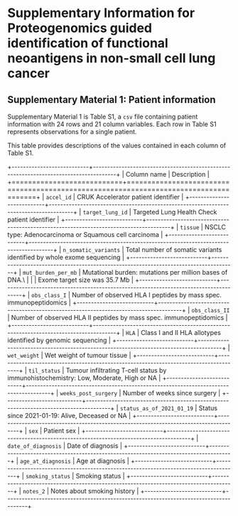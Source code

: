 # Supplementary Information for Proteogenomics guided identification of functional neoantigens in non-small cell lung cancer

## Supplementary Material 1: Patient information

Supplementary Material 1 is Table S1, a `csv` file containing patient information with 24 rows and 21 column variables. Each row in Table S1 represents observations for a single patient.

This table provides descriptions of the values contained in each column of Table S1.

+---------------------------+--------------------------------------------------------------------------------------+
| Column name               | Description                                                                          |
+===========================+======================================================================================+
| `accel_id`                | CRUK Accelerator patient identifier                                                  |
+---------------------------+--------------------------------------------------------------------------------------+
| `target_lung_id`          | Targeted Lung Health Check patient identifier                                        |
+---------------------------+--------------------------------------------------------------------------------------+
| `tissue`                  | NSCLC type: Adenocarcinoma or Squamous cell carcinoma                                |
+---------------------------+--------------------------------------------------------------------------------------+
| `n_somatic_variants`      | Total number of somatic variants identified by whole exome sequencing                |
+---------------------------+--------------------------------------------------------------------------------------+
| `mut_burden_per_mb`       | Mutational burden: mutations per million bases of DNA.\                              |
|                           | Exome target size was 35.7 Mb                                                        |
+---------------------------+--------------------------------------------------------------------------------------+
| `obs_class_I`             | Number of observed HLA I peptides by mass spec. immunopeptidomics                    |
+---------------------------+--------------------------------------------------------------------------------------+
| `obs_class_II`            | Number of observed HLA II peptides by mass spec. immunopeptidomics                   |
+---------------------------+--------------------------------------------------------------------------------------+
| `HLA`                     | Class I and II HLA allotypes identified by genomic sequencing                        |
+---------------------------+--------------------------------------------------------------------------------------+
| `wet_weight`              | Wet weight of tumour tissue                                                          |
+---------------------------+--------------------------------------------------------------------------------------+
| `til_status`              | Tumour infiltrating T-cell status by immunohistochemistry: Low, Moderate, High or NA |
+---------------------------+--------------------------------------------------------------------------------------+
| `weeks_post_surgery`      | Number of weeks since surgery                                                        |
+---------------------------+--------------------------------------------------------------------------------------+
| `status_as_of_2021_01_19` | Status since 2021-01-19: Alive, Deceased or NA                                       |
+---------------------------+--------------------------------------------------------------------------------------+
| `sex`                     | Patient sex                                                                          |
+---------------------------+--------------------------------------------------------------------------------------+
| `date_of_diagnosis`       | Date of diagnosis                                                                    |
+---------------------------+--------------------------------------------------------------------------------------+
| `age_at_diagnosis`        | Age at diagnosis                                                                     |
+---------------------------+--------------------------------------------------------------------------------------+
| `smoking_status`          | Smoking status                                                                       |
+---------------------------+--------------------------------------------------------------------------------------+
| `notes_2`                 | Notes about smoking history                                                          |
+---------------------------+--------------------------------------------------------------------------------------+
